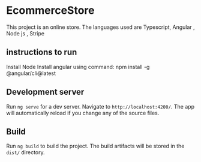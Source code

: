 # EcommerceStore
This project is an online store. The languages used are Typescript, Angular , Node js , Stripe

## instructions to run
Install Node
Install angular using command: npm install -g @angular/cli@latest

## Development server

Run `ng serve` for a dev server. Navigate to `http://localhost:4200/`. The app will automatically reload if you change any of the source files.

## Build

Run `ng build` to build the project. The build artifacts will be stored in the `dist/` directory.



